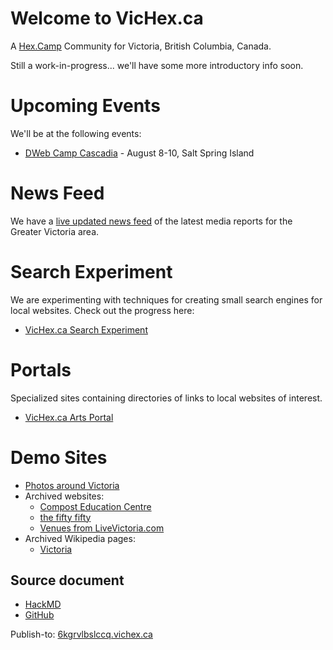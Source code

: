 # Welcome to VicHex.ca

A [Hex.Camp](https://hex.camp/) Community for Victoria, British Columbia, Canada.

Still a work-in-progress... we'll have some more introductory info soon.

# Upcoming Events

We'll be at the following events:

* [DWeb Camp Cascadia](https://dwebyvr.org/camp/) - August 8-10, Salt Spring Island

# News Feed

We have a [live updated news feed](/news) of the latest media reports for the Greater Victoria area.

# Search Experiment

We are experimenting with techniques for creating small search engines for local websites. Check out the progress here:

* [VicHex.ca Search Experiment](https://6kgruqaeaaaa.vichex.ca/)

# Portals

Specialized sites containing directories of links to local websites of interest.

* [VicHex.ca Arts Portal](https://6kgrvqaaaaaq.vichex.ca/)

# Demo Sites

  * [Photos around Victoria](https://2kgrv5ga2i.vichex.ca/)
  * Archived websites:
    * [Compost Education Centre](https://6kgrvlcuqdaq.vichex.ca/) 
    * [the fifty fifty](https://6kgrvlbmy3wq.vichex.ca/)
    * [Venues from LiveVictoria.com](https://6kgrvlfnfeya.vichex.ca/)
  * Archived Wikipedia pages:
    * [Victoria](https://6kgrwaaaaaaa.vichex.ca/) 

## Source document

* [HackMD](https://hackmd.io/6FkLrVrdRXqrJAC8vfmhOw)
* [GitHub](https://github.com/hexcamp/hackmd-notes/blob/main/vichex-welcome/index.md)

Publish-to: [6kgrvlbslccq.vichex.ca](https://6kgrvlbslccq.vichex.ca6kg6rsaaaaaa.vanhex.ca/)


